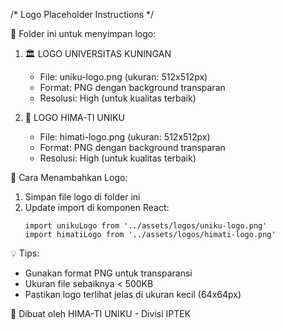 /* Logo Placeholder Instructions */

📁 Folder ini untuk menyimpan logo:

1. 🏛️ LOGO UNIVERSITAS KUNINGAN
   - File: uniku-logo.png (ukuran: 512x512px)
   - Format: PNG dengan background transparan
   - Resolusi: High (untuk kualitas terbaik)

2. 🤖 LOGO HIMA-TI UNIKU  
   - File: himati-logo.png (ukuran: 512x512px)
   - Format: PNG dengan background transparan
   - Resolusi: High (untuk kualitas terbaik)

🎨 Cara Menambahkan Logo:
1. Simpan file logo di folder ini
2. Update import di komponen React:
   ```tsx
   import unikuLogo from '../assets/logos/uniku-logo.png'
   import himatiLogo from '../assets/logos/himati-logo.png'
   ```

💡 Tips:
- Gunakan format PNG untuk transparansi
- Ukuran file sebaiknya < 500KB
- Pastikan logo terlihat jelas di ukuran kecil (64x64px)

🚀 Dibuat oleh HIMA-TI UNIKU - Divisi IPTEK
